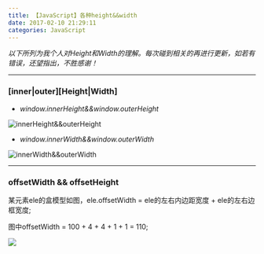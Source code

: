 ```yaml
---
title: 【JavaScript】各种height&&width
date: 2017-02-10 21:29:11
categories: JavaScript
---
```

*以下所列为我个人对Height和Width的理解。每次碰到相关的再进行更新，如若有错误，还望指出，不胜感谢！*
<!--more-->

----------

### [inner|outer][Height|Width]
- *window.innerHeight&&window.outerHeight*

![innerHeight&&outerHeight](http://i.imgur.com/9t6ecT0.png)

- *window.innerWidth&&window.outerWidth*

![innerWidth&&outerWidth](http://i.imgur.com/UJmqLMG.png)

----------
### offsetWidth && offsetHeight

某元素ele的盒模型如图，ele.offsetWidth = ele的左右内边距宽度 + ele的左右边框宽度;

图中offsetWidth = 100 + 4 + 4 + 1 + 1 = 110;

![](http://i.imgur.com/4O8xw20.png)
